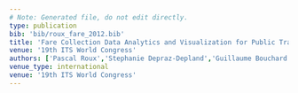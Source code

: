 ```yaml
---
# Note: Generated file, do not edit directly.
type: publication
bib: 'bib/roux_fare_2012.bib'
title: 'Fare Collection Data Analytics and Visualization for Public Transportation'
venue: '19th ITS World Congress'
authors: ['Pascal Roux','Stephanie Depraz-Depland','Guillaume Bouchard','Frederic Roulland','Luis Ulloa','Pascal Valobra','Victor Ciriza']
venue_type: international
venue: '19th ITS World Congress'
---
```


